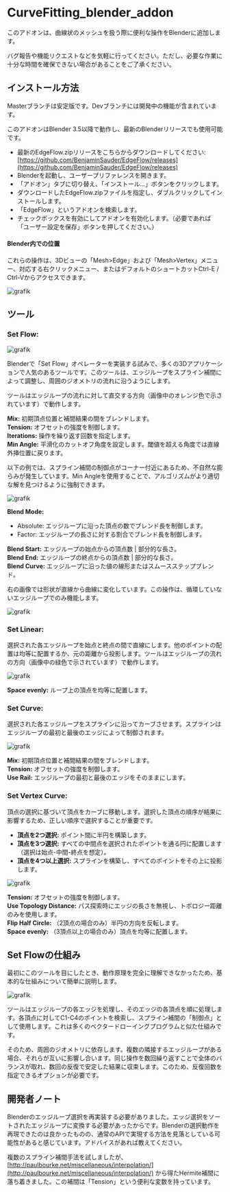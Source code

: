 # CurveFitting_blender_addon

このアドオンは、曲線状のメッシュを扱う際に便利な操作をBlenderに追加します。

バグ報告や機能リクエストなどを気軽に行ってください。ただし、必要な作業に十分な時間を確保できない場合があることをご了承ください。

## インストール方法
Masterブランチは安定版です。Devブランチには開発中の機能が含まれています。

このアドオンはBlender 3.5以降で動作し、最新のBlenderリリースでも使用可能です。

* 最新のEdgeFlow.zipリリースをこちらからダウンロードしてください: [https://github.com/BenjaminSauder/EdgeFlow/releases](https://github.com/BenjaminSauder/EdgeFlow/releases)
* Blenderを起動し、ユーザープリファレンスを開きます。
* 「アドオン」タブに切り替え、「インストール...」ボタンをクリックします。
* ダウンロードしたEdgeFlow.zipファイルを指定し、ダブルクリックしてインストールします。
* 「EdgeFlow」というアドオンを検索します。
* チェックボックスを有効にしてアドオンを有効化します。（必要であれば「ユーザー設定を保存」ボタンを押してください。）

#### Blender内での位置

これらの操作は、3Dビューの「Mesh>Edge」および「Mesh>Vertex」メニュー、対応する右クリックメニュー、またはデフォルトのショートカットCtrl-E / Ctrl-Vからアクセスできます。

![grafik](https://github.com/BenjaminSauder/EdgeFlow/assets/13512160/e29dcb97-e9fa-47b2-a789-3a800a33b35a)

## ツール

### Set Flow:

![grafik](https://github.com/BenjaminSauder/EdgeFlow/assets/13512160/5397adac-54c4-48c8-9999-e121c85db7d6)

Blenderで「Set Flow」オペレーターを実装する試みで、多くの3Dアプリケーションで人気のあるツールです。このツールは、エッジループをスプライン補間によって調整し、周囲のジオメトリの流れに沿うようにします。

ツールはエッジループの流れに対して直交する方向（画像中のオレンジ色で示されています）で動作します。

**Mix:** 初期頂点位置と補間結果の間をブレンドします。  
**Tension:** オフセットの強度を制御します。  
**Iterations:** 操作を繰り返す回数を指定します。  
**Min Angle:** 平滑化のカットオフ角度を設定します。閾値を超える角度では直線外挿位置に戻ります。

以下の例では、スプライン補間の制御点がコーナー付近にあるため、不自然な膨らみが発生しています。Min Angleを使用することで、アルゴリズムがより適切な解を見つけるように強制できます。

![grafik](https://github.com/BenjaminSauder/EdgeFlow/assets/13512160/778a2e59-435d-4338-b2ff-40fc2c444d82)

**Blend Mode:**   
- Absolute: エッジループに沿った頂点の数でブレンド長を制御します。  
- Factor: エッジループの長さに対する割合でブレンド長を制御します。

**Blend Start:** エッジループの始点からの頂点数 | 部分的な長さ。  
**Blend End:** エッジループの終点からの頂点数 | 部分的な長さ。  
**Blend Curve:** エッジループに沿った値の線形またはスムースステップブレンド。

右の画像では形状が直線から曲線に変化しています。この操作は、循環していないエッジループでのみ機能します。

![grafik](https://github.com/BenjaminSauder/EdgeFlow/assets/13512160/fd584d3f-f232-4351-a251-1863c0d5a4e3)

### Set Linear:

選択された各エッジループを始点と終点の間で直線にします。他のポイントの配置は均等に配置するか、元の距離から投影します。ツールはエッジループの流れの方向（画像中の緑色で示されています）で動作します。

![grafik](https://github.com/BenjaminSauder/EdgeFlow/assets/13512160/f53f5544-a3ea-4afe-aea8-ddb5e792bfbc)

**Space evenly:** ループ上の頂点を均等に配置します。

### Set Curve:

選択された各エッジループをスプラインに沿ってカーブさせます。スプラインはエッジループの最初と最後のエッジによって制御されます。

![grafik](https://github.com/BenjaminSauder/EdgeFlow/assets/13512160/f7e1690d-e852-4dec-bd40-956b470f94bf)

**Mix:** 初期頂点位置と補間結果の間をブレンドします。  
**Tension:** オフセットの強度を制御します。  
**Use Rail:** エッジループの最初と最後のエッジをそのままにします。

### Set Vertex Curve:

頂点の選択に基づいて頂点をカーブに移動します。選択した頂点の順序が結果に影響するため、正しい順序で選択することが重要です。

- **頂点を2つ選択:** ポイント間に半円を構築します。  
- **頂点を3つ選択:** すべての中間点を選択されたポイントを通る円に配置します（選択は始点-中間-終点を想定）。  
- **頂点を4つ以上選択:** スプラインを構築し、すべてのポイントをその上に投影します。

![grafik](https://github.com/BenjaminSauder/EdgeFlow/assets/13512160/26a48c27-a5da-4a8a-b42f-55e700d03b1a)

**Tension:** オフセットの強度を制御します。  
**Use Topology Distance:** パス探索時にエッジの長さを無視し、トポロジー距離のみを使用します。  
**Flip Half Circle:** （2頂点の場合のみ）半円の方向を反転します。  
**Space evenly:** （3頂点以上の場合のみ）頂点を均等に配置します。

## Set Flowの仕組み

最初にこのツールを目にしたとき、動作原理を完全に理解できなかったため、基本的な仕組みについて簡単に説明します。

![grafik](https://github.com/BenjaminSauder/EdgeFlow/assets/13512160/c7875b5a-1f8f-407a-a05f-2f0705ac4cf3)

ツールはエッジループの各エッジを処理し、そのエッジの各頂点を順に処理します。各頂点に対してC1-C4のポイントを検索し、スプライン補間の「制御点」として使用します。これは多くのベクタードローイングプログラムと似た仕組みです。

そのため、周囲のジオメトリに依存します。複数の隣接するエッジループがある場合、それらが互いに影響し合います。同じ操作を数回繰り返すことで全体のバランスが取れ、数回の反復で安定した結果に収束します。このため、反復回数を指定できるオプションが必要です。

## 開発者ノート

Blenderのエッジループ選択を再実装する必要がありました。エッジ選択をソートされたエッジループに変換する必要があったからです。Blenderの選択動作を再現できたのは良かったものの、通常のAPIで実現する方法を見落としている可能性があると感じています。アドバイスがあれば教えてください。

複数のスプライン補間手法を試しましたが、[http://paulbourke.net/miscellaneous/interpolation/](http://paulbourke.net/miscellaneous/interpolation/) から得たHermite補間に落ち着きました。この補間は「Tension」という便利な変数を持っています。
